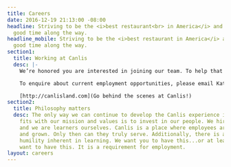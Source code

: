 ```yaml
---
title: Careers
date: 2016-12-19 21:13:00 -08:00
headline: Striving to be the <i>best restaurant<br> in America</i> and have a <br>damn
  good time along the way.
headline_mobile: Striving to be the <i>best restaurant in America</i> and have a damn
  good time along the way.
section1:
  title: Working at Canlis
  desc: |-
    We’re honored you are interested in joining our team. To help that process, we recommend you read most of this entire website to figure out what makes us tick. We recommend thinking about how working here will help you become more of who you want to become, not what you want to become. We recommend taking the advice of your mother — whatever it was she said, try to remember — it’s going to help you get a job here.

    To enquire about current employment opportunities, please email Katherine Coffman at [mailto:canlis@canlis.com](canlis@canlis.com).

    [http://canlisland.com](Go behind the scenes at Canlis!)
section2:
  title: Philosophy matters
  desc: The only way we can continue to develop the Canlis experience in a way that
    fits with our mission and values is to invest in our people. We hire learners
    and we are learners ourselves. Canlis is a place where employees are nurtured
    and grown. Only then can they truly serve. Additionally, there is a particular
    humility inherent in learning. We want you to have this...or at least to desperately
    want to have this. It is a requirement for employment.
layout: careers
---
```



